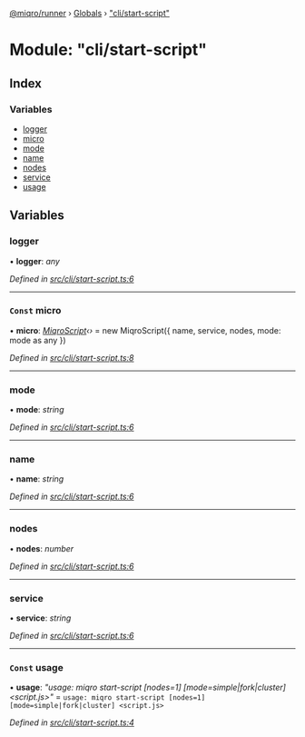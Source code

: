 [@miqro/runner](../README.md) › [Globals](../globals.md) › ["cli/start-script"](_cli_start_script_.md)

# Module: "cli/start-script"

## Index

### Variables

* [logger](_cli_start_script_.md#logger)
* [micro](_cli_start_script_.md#const-micro)
* [mode](_cli_start_script_.md#mode)
* [name](_cli_start_script_.md#name)
* [nodes](_cli_start_script_.md#nodes)
* [service](_cli_start_script_.md#service)
* [usage](_cli_start_script_.md#const-usage)

## Variables

###  logger

• **logger**: *any*

*Defined in [src/cli/start-script.ts:6](https://github.com/claukers/miqro-runner/blob/c5aed02/src/cli/start-script.ts#L6)*

___

### `Const` micro

• **micro**: *[MiqroScript](../classes/_miqroscript_.miqroscript.md)‹›* = new MiqroScript({
  name,
  service,
  nodes,
  mode: mode as any
})

*Defined in [src/cli/start-script.ts:8](https://github.com/claukers/miqro-runner/blob/c5aed02/src/cli/start-script.ts#L8)*

___

###  mode

• **mode**: *string*

*Defined in [src/cli/start-script.ts:6](https://github.com/claukers/miqro-runner/blob/c5aed02/src/cli/start-script.ts#L6)*

___

###  name

• **name**: *string*

*Defined in [src/cli/start-script.ts:6](https://github.com/claukers/miqro-runner/blob/c5aed02/src/cli/start-script.ts#L6)*

___

###  nodes

• **nodes**: *number*

*Defined in [src/cli/start-script.ts:6](https://github.com/claukers/miqro-runner/blob/c5aed02/src/cli/start-script.ts#L6)*

___

###  service

• **service**: *string*

*Defined in [src/cli/start-script.ts:6](https://github.com/claukers/miqro-runner/blob/c5aed02/src/cli/start-script.ts#L6)*

___

### `Const` usage

• **usage**: *"usage: miqro start-script [nodes=1] [mode=simple|fork|cluster] <script.js>"* = `usage: miqro start-script [nodes=1] [mode=simple|fork|cluster] <script.js>`

*Defined in [src/cli/start-script.ts:4](https://github.com/claukers/miqro-runner/blob/c5aed02/src/cli/start-script.ts#L4)*
